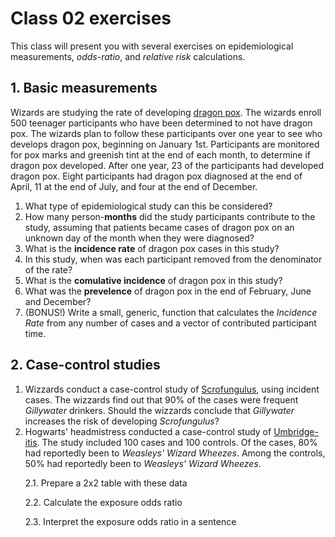 # Class 02 exercises

This class will present you with several exercises on epidemiological measurements, *odds-ratio*, and *relative risk* calculations.

## 1. Basic measurements

Wizards are studying the rate of developing [dragon pox](https://harrypotter.fandom.com/wiki/Dragon_Pox). The wizards enroll 500 teenager participants who have been determined to not have dragon pox. The wizards plan to follow these participants over one year to see who develops dragon pox, beginning on January 1st. Participants are monitored for pox marks and greenish tint at the end of each month, to determine if dragon pox developed. After one year, 23 of the participants had developed dragon pox. Eight participants had dragon pox diagnosed at the end of April, 11 at the end of July, and four at the end of December.

1. What type of epidemiological study can this be considered?
2. How many person-**months** did the study participants contribute to the study, assuming that patients became cases of dragon pox on an unknown day of the month when they were diagnosed?
3. What is the **incidence rate** of dragon pox cases in this study?
4. In this study, when was each participant removed from the denominator of the rate?
5. What is the **comulative incidence** of dragon pox in this study?
6. What was the **prevelence** of dragon pox in the end of February, June and December?
7. (BONUS!) Write a small, generic, function that calculates the *Incidence Rate* from any number of cases and a vector of contributed participant time.


## 2. Case-control studies

1. Wizzards conduct a case-control study of [Scrofungulus](https://harrypotter.fandom.com/wiki/Scrofungulus), using incident cases. The wizzards find out that 90% of the cases were frequent *Gillywater* drinkers. Should the wizzards conclude that *Gillywater* increases the risk of developing *Scrofungulus*?
2. Hogwarts' headmistress conducted a case-control study of [Umbridge-itis](https://harrypotter.fandom.com/wiki/Umbridge-itis). The study included 100 cases and 100 controls. Of the cases, 80% had reportedly been to *Weasleys' Wizard Wheezes*. Among the controls, 50% had reportedly been to *Weasleys' Wizard Wheezes*. 

&nbsp;&nbsp;&nbsp;&nbsp;&nbsp;&nbsp;2.1. Prepare a 2x2 table with these data

&nbsp;&nbsp;&nbsp;&nbsp;&nbsp;&nbsp;2.2. Calculate the exposure odds ratio

&nbsp;&nbsp;&nbsp;&nbsp;&nbsp;&nbsp;2.3. Interpret the exposure odds ratio in a sentence


## 


